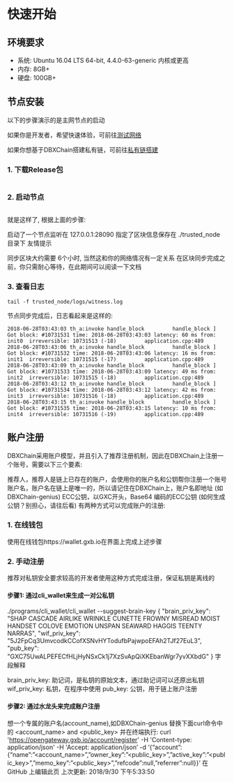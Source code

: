 # 快速开始

## 环境要求
* 系统: Ubuntu 16.04 LTS 64-bit, 4.4.0-63-generic 内核或更高
* 内存: 8GB+
* 硬盘: 100GB+

## 节点安装
以下的步骤演示的是主网节点的启动

如果你是开发者，希望快速体验，可前往[测试网络]() 

如果你想基于DBXChain搭建私有链，可前往[私有链搭建](dbxchain/private-chain.md)

### 1. 下载Release包
```
```

### 2. 启动节点

```
```

就是这样了, 根据上面的步骤:

启动了一个节点监听在 127.0.0.1:28090
指定了区块信息保存在 ./trusted_node 目录下
友情提示

同步区块大约需要 6个小时, 当然这和你的网络情况有一定关系
在区块同步完成之前，你只需耐心等待，在此期间可以阅读一下文档


### 3. 查看日志

```
tail -f trusted_node/logs/witness.log
```

节点同步完成后，日志看起来是这样的:

```
2018-06-28T03:43:03 th_a:invoke handle_block         handle_block ] Got block: #10731531 time: 2018-06-28T03:43:03 latency: 60 ms from: init0  irreversible: 10731513 (-18)			application.cpp:489
2018-06-28T03:43:06 th_a:invoke handle_block         handle_block ] Got block: #10731532 time: 2018-06-28T03:43:06 latency: 16 ms from: init1  irreversible: 10731515 (-17)			application.cpp:489
2018-06-28T03:43:09 th_a:invoke handle_block         handle_block ] Got block: #10731533 time: 2018-06-28T03:43:09 latency: 49 ms from: init2  irreversible: 10731515 (-18)			application.cpp:489
2018-06-28T03:43:12 th_a:invoke handle_block         handle_block ] Got block: #10731534 time: 2018-06-28T03:43:12 latency: 42 ms from: init3  irreversible: 10731516 (-18)			application.cpp:489
2018-06-28T03:43:15 th_a:invoke handle_block         handle_block ] Got block: #10731535 time: 2018-06-28T03:43:15 latency: 10 ms from: init4  irreversible: 10731516 (-19)			application.cpp:489
```

## 账户注册
DBXChain采用账户模型，并且引入了推荐注册机制，因此在DBXChain上注册一个账号，需要以下三个要素:

推荐人，推荐人是链上已存在的账户，会使用你的账户名和公钥帮你注册一个账号
账户名，账户名在链上是唯一的，所以请记住在DBXChain上，账户名即地址 (如DBXChain-genius)
ECC公钥，以GXC开头，Base64 编码的ECC公钥 (如何生成公钥？别担心，请往后看)
有两种方式可以完成账户的注册:

### 1. 在线钱包
使用在线钱包https://wallet.gxb.io在界面上完成上述步骤

### 2. 手动注册
推荐对私钥安全要求较高的开发者使用这种方式完成注册，保证私钥是离线的

#### 步骤1: 通过cli_wallet来生成一对公私钥
./programs/cli_wallet/cli_wallet --suggest-brain-key
{
  "brain_priv_key": "SHAP CASCADE AIRLIKE WRINKLE CUNETTE FROWNY MISREAD MOIST HANDSET COLOVE EMOTION UNSPAN SEAWARD HAGGIS TEENTY NARRAS",
  "wif_priv_key": "5J2FpCq3UmvcodkCCofXSNvHYTodufbPajwpoEFAh2TJf27EuL3",
  "pub_key": "GXC75UwALPEFECfHLjHyNSxCk1j7XzSvApQiXKEbanWgr7yvXXbdG"
}
字段解释

brain_priv_key: 助记词，是私钥的原始文本，通过助记词可以还原出私钥
wif_priv_key: 私钥，在程序中使用
pub_key: 公钥，用于链上账户注册
#### 步骤2: 通过水龙头来完成账户注册
想一个专属的账户名(account_name),如DBXChain-genius
替换下面curl命令中的 <account_name> and <public_key> 并在终端执行:
curl 'https://opengateway.gxb.io/account/register' -H 'Content-type: application/json' -H 'Accept: application/json’ -d ‘{“account”:{“name”:”<account_name>”,”owner_key”:”<public_key>”,”active_key”:”<public_key>”,”memo_key”:”<public_key>”,”refcode”:null,”referrer”:null}}’
在 GitHub 上编辑此页 上次更新: 2018/9/30 下午5:33:50